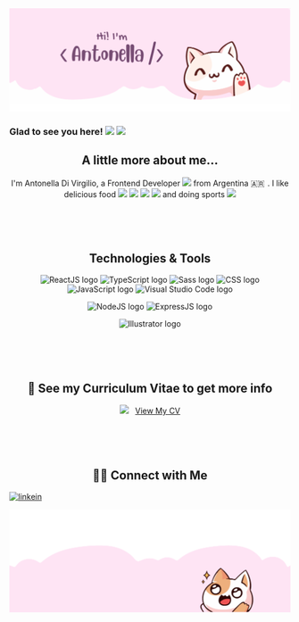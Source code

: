 <img src="https://github.com/antonelladivirgilio/antonelladivirgilio/blob/main/github-header.png" alt="banner that says Hi I am Antonella Di Virgilio">

### Glad to see you here! <img src="https://user-images.githubusercontent.com/5679180/79618120-0daffb80-80be-11ea-819e-d2b0fa904d07.gif" width="27px"> ![](https://visitor-badge.glitch.me/badge?page_id=antonelladivirgilio.antonelladivirgilio)

<p align="center">
 <h2 align="center">A little more about me...</h2>
</p>

<p align="center">
I'm Antonella Di Virgilio, a Frontend Developer <img src="https://media.giphy.com/media/WUlplcMpOCEmTGBtBW/giphy.gif" width="30"> from Argentina 🇦🇷  
. I like delicious food 
<img src="https://img.icons8.com/fluency/1x/mango.png" width="25">
<img src="https://img.icons8.com/external-icongeek26-flat-icongeek26/1x/external-spaghetti-fine-dining-icongeek26-flat-icongeek26.png" width="25">
<img src="https://img.icons8.com/external-flat-andi-nur-abdillah/1x/external-brocoli-vegetable-and-fruit-flat-flat-andi-nur-abdillah.png" width="25">
<img src="https://img.icons8.com/fluency/1x/ice-cream-cone.png" width="25"> and doing sports <img src="https://img.icons8.com/color/1x/deadlift.png" width="30">
</p>

</br>
</br>
</br>

<p align="center">
 <h2 align="center">Technologies & Tools</h2>
</p>

<p align="center">
 <img width="43" src="https://img.icons8.com/officel/1x/react.png" alt="ReactJS logo">
 <img width="43" src="https://img.icons8.com/?size=56&id=wpZmKzk11AzJ&format=png" alt="TypeScript logo">
 <img width="43" src="https://img.icons8.com/color/1x/sass.png" alt="Sass logo">
 <img width="43" src="https://img.icons8.com/fluency/1x/css3.png" alt="CSS logo">
 <img width="43" src="https://img.icons8.com/fluency/1x/javascript.png" alt="JavaScript logo">
 <img width="43" src="https://img.icons8.com/fluency/1x/visual-studio-code-2019.png" alt="Visual Studio Code logo">
</p>

<p align="center">
  <img width="43" src="https://img.icons8.com/color/1x/nodejs.png" alt="NodeJS logo">
  <img width="43" src="https://img.icons8.com/fluency/1x/express-js.png" alt="ExpressJS logo"> 
</p>

<p align="center">
  <img width="43" src="https://img.icons8.com/color-glass/1x/adobe-illustrator.png" alt="Illustrator logo">
</p>

</br>
</br>
</br>

<p align="center">
 <h2 align="center">👀 See my Curriculum Vitae to get more info</h2>
</p>

<p align="center">
 <img src="https://img.icons8.com/color/1x/usa.png" width="20"> &nbsp; <a href="https://drive.google.com/file/d/1CEw36cvngDG70Z10crf1kMSLu32eKNIG/view">View My CV</a>
</p>

</br>
</br>
</br>

<p align="center">
 <h2 align="center">🤝🏻 Connect with Me</h2>
</p>

<p align="center">

[![linkein](https://img.shields.io/badge/-LinkedIn-blue?style=flat-square&logo=Linkedin&logoColor=white&link=https://www.linkedin.com/in/divirgilioantonella/)](https://www.linkedin.com/in/divirgilioantonella/)

</p>
<img src="https://github.com/antonelladivirgilio/antonelladivirgilio/blob/main/github-footer.png" alt="banner that no says anything">

